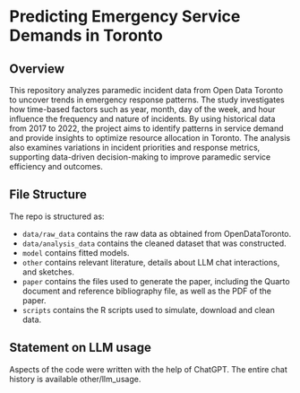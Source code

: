 # Predicting Emergency Service Demands in Toronto

## Overview

This repository analyzes paramedic incident data from Open Data Toronto to uncover trends in emergency response patterns. The study investigates how time-based factors such as year, month, day of the week, and hour influence the frequency and nature of incidents. By using historical data from 2017 to 2022, the project aims to identify patterns in service demand and provide insights to optimize resource allocation in Toronto. The analysis also examines variations in incident priorities and response metrics, supporting data-driven decision-making to improve paramedic service efficiency and outcomes.

## File Structure

The repo is structured as:
-   `data/raw_data` contains the raw data as obtained from OpenDataToronto.
-   `data/analysis_data` contains the cleaned dataset that was constructed.
-   `model` contains fitted models. 
-   `other` contains relevant literature, details about LLM chat interactions, and sketches.
-   `paper` contains the files used to generate the paper, including the Quarto document and reference bibliography file, as well as the PDF of the paper. 
-   `scripts` contains the R scripts used to simulate, download and clean data.


## Statement on LLM usage

Aspects of the code were written with the help of ChatGPT. The entire chat history is available other/llm_usage.

